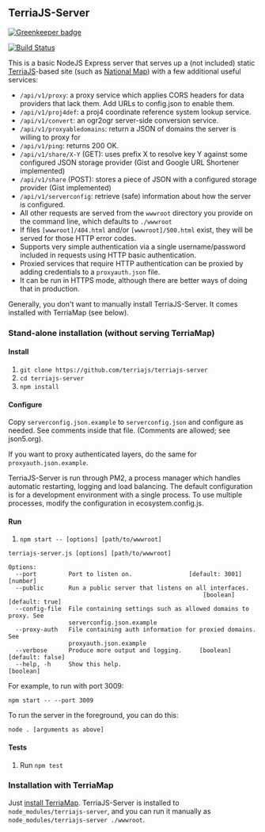 ## TerriaJS-Server

[![Greenkeeper badge](https://badges.greenkeeper.io/TerriaJS/terriajs-server.svg)](https://greenkeeper.io/)

[![Build Status](https://travis-ci.org/TerriaJS/terriajs-server.svg?branch=master)](https://travis-ci.org/TerriaJS/terriajs-server)

This is a basic NodeJS Express server that serves up a (not included) static [TerriaJS](https://github.com/TerriaJS/TerriaJS)-based site (such as [National Map](http://nationalmap.gov.au)) with a few additional useful services:

* `/api/v1/proxy`: a proxy service which applies CORS headers for data providers that lack them. Add URLs to config.json to enable them.
* `/api/v1/proj4def`: a proj4 coordinate reference system lookup service.
* `/api/v1/convert`: an ogr2ogr server-side conversion service.
* `/api/v1/proxyabledomains`: return a JSON of domains the server is willing to proxy for
* `/api/v1/ping`: returns 200 OK.
* `/api/v1/share/X-Y` (GET): uses prefix X to resolve key Y against some configured JSON storage provider (Gist and Google URL Shortener implemented)
* `/api/v1/share` (POST): stores a piece of JSON with a configured storage provider (Gist implemented)
* `/api/v1/serverconfig`: retrieve (safe) information about how the server is configured.
* All other requests are served from the `wwwroot` directory you provide on the command line, which defaults to `./wwwroot`
* If files `[wwwroot]/404.html` and/or `[wwwroot]/500.html` exist, they will be served for those HTTP error codes.
* Supports very simple authentication via a single username/password included in requests using HTTP basic authentication.
* Proxied services that require HTTP authentication can be proxied by adding credentials to a `proxyauth.json` file.
* It can be run in HTTPS mode, although there are better ways of doing that in production.

Generally, you don't want to manually install TerriaJS-Server. It comes installed with TerriaMap (see below).

### Stand-alone installation (without serving TerriaMap)

#### Install

1. `git clone https://github.com/terriajs/terriajs-server`
2. `cd terriajs-server`
3. `npm install`

#### Configure

Copy `serverconfig.json.example` to `serverconfig.json` and configure as needed. See comments inside that file. (Comments are allowed; see json5.org).

If you want to proxy authenticated layers, do the same for `proxyauth.json.example`.

TerriaJS-Server is run through PM2, a process manager which handles automatic restarting, logging and load balancing. The default configuration is for a development environment with a single process. To use multiple processes, modify the configuration in ecosystem.config.js.

#### Run

1. `npm start -- [options] [path/to/wwwroot]`

```
terriajs-server.js [options] [path/to/wwwroot]

Options:
  --port         Port to listen on.                [default: 3001]      [number]
  --public       Run a public server that listens on all interfaces.
                                                       [boolean] [default: true]
  --config-file  File containing settings such as allowed domains to proxy. See
                 serverconfig.json.example
  --proxy-auth   File containing auth information for proxied domains. See
                 proxyauth.json.example
  --verbose      Produce more output and logging.     [boolean] [default: false]
  --help, -h     Show this help.                                       [boolean]
```

For example, to run with port 3009:

```
npm start -- --port 3009
```

To run the server in the foreground, you can do this:

`node . [arguments as above]`

#### Tests

1. Run `npm test`

### Installation with TerriaMap

  Just [install TerriaMap](http://terria.io/Documentation). TerriaJS-Server is installed to `node_modules/terriajs-server`, and you can run it manually as `node_modules/terriajs-server ./wwwroot`.

